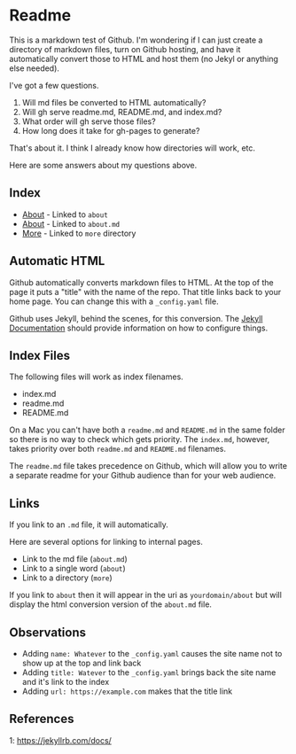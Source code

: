 # Readme

This is a markdown test of Github. I'm wondering if I can just create a directory of markdown files, turn on Github hosting, and have it automatically convert those to HTML and host them (no Jekyl or anything else needed).

I've got a few questions.

1. Will md files be converted to HTML automatically?
2. Will gh serve readme.md, README.md, and index.md?
3. What order will gh serve those files?
4. How long does it take for gh-pages to generate?

That's about it. I think I already know how directories will work, etc.

Here are some answers about my questions above.

## Index

- [About](about) - Linked to `about`
- [About](about.md) - Linked to `about.md`
- [More](more) - Linked to `more` directory

## Automatic HTML

Github automatically converts markdown files to HTML. At the top of the page it puts a "title" with the name of the repo. That title links back to your home page. You can change this with a `_config.yaml` file.

Github uses Jekyll, behind the scenes, for this conversion. The [Jekyll Documentation](1) should provide information on how to configure things.

## Index Files

The following files will work as index filenames.

- index.md
- readme.md
- README.md

On a Mac you can't have both a `readme.md` and `README.md` in the same folder so there is no way to check which gets priority. The `index.md`, however, takes priority over both `readme.md` and `README.md` filenames.

The `readme.md` file takes precedence on Github, which will allow you to write a separate readme for your Github audience than for your web audience.

## Links

If you link to an `.md` file, it will automatically.

Here are several options for linking to internal pages.

- Link to the md file (`about.md`)
- Link to a single word (`about`)
- Link to a directory (`more`)

If you link to `about` then it will appear in the uri as `yourdomain/about` but will display the html conversion version of the `about.md` file.

## Observations

- Adding `name: Whatever` to the `_config.yaml` causes the site name not to show up at the top and link back
- Adding `title: Watever` to the `_config.yaml` brings back the site name and it's link to the index
- Adding `url: https://example.com` makes that the title link

## References

1: https://jekyllrb.com/docs/
